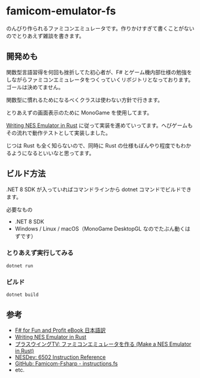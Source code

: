 # famicom-emulator-fs
のんびり作られるファミコンエミュレータです。作りかけすぎて書くことがないのでとりあえず雑談を書きます。

## 開発めも
関数型言語習得を何回も挫折してた初心者が、F# とゲーム機内部仕様の勉強をしながらファミコンエミュレータをつくっていくリポジトリとなっております。ゴールは決めてません。

関数型に慣れるためになるべくクラスは使わない方針で行きます。

とりあえずの画面表示のために MonoGame を使用してます。

[Writing NES Emulator in Rust](https://bugzmanov.github.io/nes_ebook/) に従って実装を進めていってます。へびゲームもその流れで動作テストとして実装しました。

じつは Rust も全く知らないので、同時に Rust の仕様もぼんやり程度でもわかるようになるといいなと思ってます。


## ビルド方法
.NET 8 SDK が入っていればコマンドラインから dotnet コマンドでビルドできます。

必要なもの
- .NET 8 SDK
- Windows / Linux / macOS（MonoGame DesktopGL なのでたぶん動くはずです）

### とりあえず実行してみる
```dotnet run```

### ビルド
```dotnet build```

## 参考
- [F# for Fun and Profit eBook 日本語訳](https://matarillo.github.io/fsharp_for_fun_and_profit-ja/index.html
  "読んでて楽しく役立つ入門書です おすすめです！")
- [Writing NES Emulator in Rust](https://bugzmanov.github.io/nes_ebook/)
- [プラスウイングTV: ファミコンエミュレータを作る (Make a NES Emulator in Rust)](https://www.youtube.com/watch?v=B-0bw4q6Pxo&list=PLp_EUEO9JJP1cMwbqzOHFOI9gPH_zoO0U
  "動画を見ながらコーディングをしています 心強いです")
- [NESDev: 6502 Instruction Reference](https://www.nesdev.org/obelisk-6502-guide/reference.html
  "CPUの仕様の参考に また Instruction.fs はこのページ内容から抽出して自動生成してます")
- [GitHub: Famicom-Fsharp - instructions.fs](https://github.com/kxkx5150/Famicom-Fsharp/blob/main/src/emulator/instructions.fs
  "型の使い方を参考にさせていただきました")
- etc.